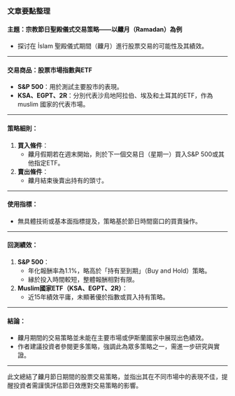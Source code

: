 ### 文章要點整理

#### 主題：宗教節日聖殿儀式交易策略——以齉月（Ramadan）為例  
- 探讨在 İslam 聖殿儀式期間（齉月）進行股票交易的可能性及其績效。

---

#### 交易商品：股票市場指數與ETF  
- **S&P 500**：用於測試主要股市的表現。  
- **KSA、EGPT、2R**：分別代表沙烏地阿拉伯、埃及和土耳其的ETF，作為 muslim 國家的代表市場。

---

#### 策略細則：
1. **買入條件**：  
   - 齉月假期若在週末開始，則於下一個交易日（星期一）買入S&P 500或其他指定ETF。  
2. **賣出條件**：  
   - 齉月結束後賣出持有的頭寸。

---

#### 使用指標：
- 無具體技術或基本面指標提及，策略基於節日時間窗口的買賣操作。

---

#### 回測績效：
1. **S&P 500**：  
   - 年化報酬率為1.1%，略高於「持有至到期」（Buy and Hold）策略。  
   - 縁於投入時間較短，整體報酬相對有限。  
2. **Muslim國家ETF（KSA、EGPT、2R）**：  
   - 近15年績效平庸，未顯著優於指數或買入持有策略。

---

#### 結論：
- 齉月期間的交易策略並未能在主要市場或伊斯蘭國家中展现出色績效。  
- 作者建議投資者參閱更多策略，強調此為眾多策略之一，需進一步研究與實證。  

--- 

此文總結了齉月節日期間的股票交易策略，並指出其在不同市場中的表現不佳，提醒投資者需謹慎評估節日效應對交易策略的影響。
